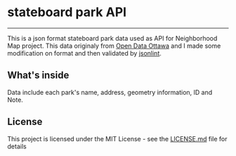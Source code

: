 # stateboard park API
---
This is a json format stateboard park data used as API for Neighborhood Map project. This data originaly from [Open Data Ottawa](http://data.ottawa.ca/dataset/skateboard-parks/resource/8c26bbf7-51d9-4b54-997a-c472c5b6d355?inner_span=True) and I made some modification on format and then validated by [jsonlint](https://jsonlint.com/).

## What's inside
Data include each park's name, address, geometry information, ID and Note.

 
## License

This project is licensed under the MIT License - see the [LICENSE.md](LICENSE.md) file for details


